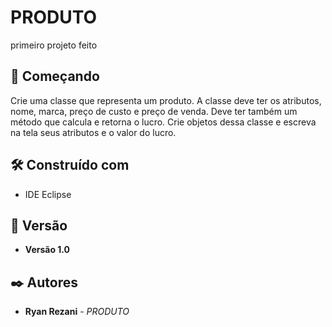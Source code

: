 # PRODUTO

primeiro projeto feito

## 🚀 Começando

Crie uma classe que representa um produto. A classe deve ter os atributos, nome, marca, preço de custo e preço de venda. Deve ter também um método que calcula e retorna o lucro.
Crie objetos dessa classe e escreva na tela seus atributos e o valor do lucro.


## 🛠️ Construído com

* IDE Eclipse

## 📌 Versão

* **Versão 1.0**

## ✒️ Autores

* **Ryan Rezani** - *PRODUTO* 
